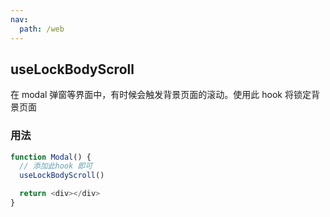 ```yaml
---
nav:
  path: /web
---
```


## useLockBodyScroll

在 modal 弹窗等界面中，有时候会触发背景页面的滚动。使用此 hook 将锁定背景页面

### 用法

```javascript
function Modal() {
  // 添加此hook 即可
  useLockBodyScroll()

  return <div></div>
}
```
